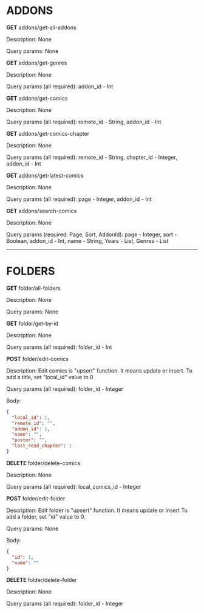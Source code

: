 # ADDONS

**GET** addons/get-all-addons

Description: None

Query params: None

**GET** addons/get-genres

Description: None

Query params (all required): addon_id - Int 

**GET** addons/get-comics

Description: None

Query params (all required): remote_id - String, addon_id - Int

**GET** addons/get-comics-chapter

Description: None

Query params (all required): remote_id - String, chapter_id - Integer, addon_id - Int

**GET** addons/get-latest-comics

Description: None

Query params (all required): page - Integer, addon_id - Int

**GET** addons/search-comics

Description: None

Query params (required: Page, Sort, AddonId): page - Integer, sort - Boolean, addon_id - Int, name - String, Years - List<Integer>, Genres - List<String>

---

# FOLDERS


**GET** folder/all-folders

Description: None

Query params: None

**GET** folder/get-by-id

Description: None

Query params (all required): folder_id - Int

**POST** folder/edit-comics

Description: Edit comics is "upsert" function. It means update or insert.
To add a title, set "local_id" value to 0

Query params (all required): folder_id - Integer

Body:

```json
{
  "local_id": 1,
  "remote_id": "",
  "addon_id": 1,
  "name": "",
  "poster": "",
  "last_read_chapter": 1
}
```

**DELETE** folder/delete-comics

Description: None

Query params (all required): local_comics_id - Integer

**POST** folder/edit-folder

Description: Edit folder is "upsert" function. It means update or insert
To add a folder, set "id" value to 0.

Query params: None

Body:
```json
{
  "id": 1,
  "name": ""
}
```

**DELETE** folder/delete-folder

Description: None

Query params (all required): folder_id - Integer